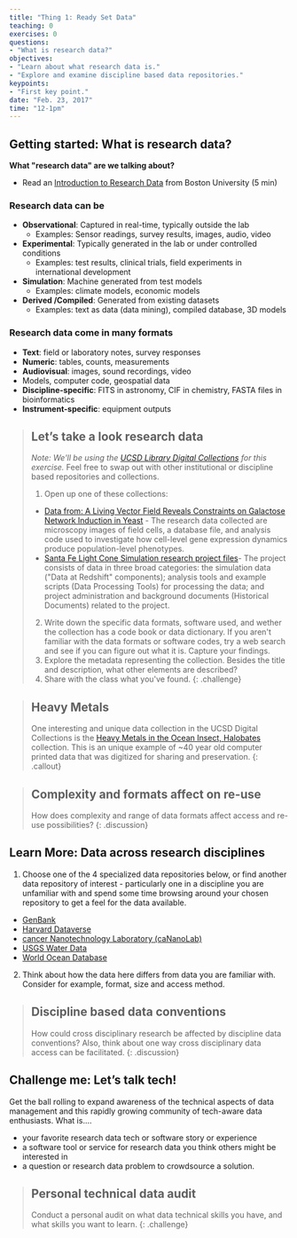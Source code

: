 ```yaml
---
title: "Thing 1: Ready Set Data"
teaching: 0
exercises: 0
questions:
- "What is research data?"
objectives:
- "Learn about what research data is."
- "Explore and examine discipline based data repositories."
keypoints:
- "First key point."
date: "Feb. 23, 2017"
time: "12-1pm"
---
```


## Getting started: What is research data?

**What "research data" are we talking about?**

* Read an [Introduction to Research Data](http://www.bu.edu/datamanagement/background/whatisdata/) from Boston University (5 min)

### Research data can be

* **Observational**: Captured in real-time, typically outside the lab
  * Examples: Sensor readings, survey results, images, audio, video
* **Experimental**: Typically generated in the lab or under controlled conditions
  * Examples: test results, clinical trials, field experiments in international development
* **Simulation**: Machine generated from test models
  * Examples: climate models, economic models
* **Derived /Compiled**: Generated from existing datasets
  * Examples: text as data (data mining), compiled database, 3D models

### Research data come in many formats

* **Text**: field or laboratory notes, survey responses
* **Numeric**: tables, counts, measurements
* **Audiovisual**: images, sound recordings, video
* Models, computer code, geospatial data
* **Discipline-specific**: FITS in astronomy, CIF in chemistry, FASTA files in bioinformatics
* **Instrument-specific**: equipment outputs

>## Let’s take a look research data
>*Note: We'll be using the [UCSD Library Digital Collections](http://library.ucsd.edu/dc) for this exercise.* Feel free to swap out with other institutional or discipline based repositories and collections.
>
> 1. Open up one of these collections:
>  * [Data from: A Living Vector Field Reveals Constraints on Galactose Network Induction in Yeast](http://library.ucsd.edu/dc/collection/bb5668210c) - The research data collected are microscopy images of field cells, a database file, and analysis code used to investigate how cell-level gene expression dynamics produce population-level phenotypes.
>  * [Santa Fe Light Cone Simulation research project files](http://library.ucsd.edu/dc/collection/bb1673671n)- The project consists of data in three broad categories: the simulation data ("Data at Redshift" components); analysis tools and example scripts (Data Processing Tools) for processing the data; and project administration and background documents (Historical Documents) related to the project.
>2. Write down the specific data formats, software used, and wether the collection has a code book or data dictionary. If you aren't familiar with the data formats or software codes, try a web search and see if you can figure out what it is. Capture your findings.
>4. Explore the metadata representing the collection. Besides the title and description, what other elements are described?
> 5. Share with the class what you've found.
{: .challenge}

>## Heavy Metals
>One interesting and unique data collection in the UCSD Digital Collections is the [Heavy Metals in the Ocean Insect, Halobates](http://library.ucsd.edu/dc/collection/bb8056206n) collection.  This is an unique example of ~40 year old computer printed data that was digitized for sharing and preservation.
{: .callout}

>## Complexity and formats affect on re-use
>How does complexity and range of data formats affect access and re-use possibilities?
{: .discussion}

## Learn More: Data across research disciplines

1. Choose one of the 4 specialized data repositories below, or find another data repository of interest - particularly one in a discipline you are unfamiliar with and spend some time browsing around your chosen repository to get a feel for the data available.

* [GenBank](https://www.ncbi.nlm.nih.gov/genbank/)
* [Harvard Dataverse](https://dataverse.harvard.edu/)
* [cancer Nanotechnology Laboratory (caNanoLab)](https://cananolab.nci.nih.gov/caNanoLab/#/)
* [USGS Water Data](https://waterdata.usgs.gov/nwis)
* [World Ocean Database](https://www.nodc.noaa.gov/OC5/WOD/pr_wod.html)

2. Think about how the data here differs from data you are familiar with.  Consider for example, format, size and access method.

>## Discipline based data conventions
>How could cross disciplinary research be affected by discipline data conventions? Also,  think about one way cross disciplinary data access can be facilitated.
{: .discussion}

## Challenge me: Let’s talk tech!

Get the ball rolling to expand awareness of the technical aspects of data management and this rapidly growing community of tech-aware data enthusiasts.
What is....

* your favorite research data tech or software story or experience
* a software tool or service for research data you think others might be interested in
* a question or research data problem to crowdsource a solution.

>## Personal technical data audit
> Conduct a personal audit on what data technical skills you have, and what skills you want to learn.
{: .challenge}
